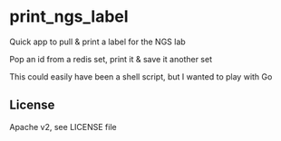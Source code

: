 print_ngs_label
===============

Quick app to pull &amp; print a label for the NGS lab

Pop an id from a redis set, print it & save it another set

This could easily have been a shell script, but I wanted to play with Go

License
-------
Apache v2, see LICENSE file
